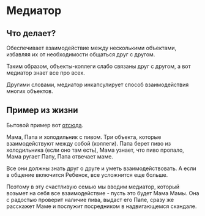 # Медиатор

## Что делает?

Обеспечивает взаимодействие между несколькими объектами, избавляя их от необходимости общаться друг с другом.

Таким образом, объекты-коллеги слабо связаны друг с другом, а вот медиатор знает все про всех.

Другими словами, медиатор инкапсулирует способ взаимодействия многих объектов.

## Пример из жизни

Бытовой пример вот [отсюда](https://habr.com/ru/post/132472/).

Мама, Папа и холодильник с пивом. Три объекта, которые взаимодействуют между собой (коллеги). Папа берет пиво из холодильника (если оно там есть), Мама узнает, что пиво пропало, Мама ругает Папу, Папа отвечает маме.

Все они должны знать друг о друге и уметь взаимодействовать. А если в общение включится Ребенок, все усложнится еще больше.

Поэтому в эту счастливую семью мы вводим медиатор, который возьмет на себя все взаимодействие - пусть это будет Мама Мамы. Она с радостью проверит наличие пива, выдаст его Папе, сразу же расскажет Маме и послужит посредником в надвигающемся скандале. 